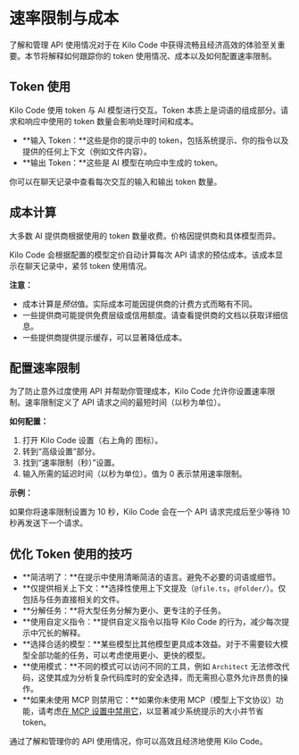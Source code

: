 # 速率限制与成本

了解和管理 API 使用情况对于在 Kilo Code 中获得流畅且经济高效的体验至关重要。本节将解释如何跟踪你的 token 使用情况、成本以及如何配置速率限制。

## Token 使用

Kilo Code 使用 token 与 AI 模型进行交互。Token 本质上是词语的组成部分。请求和响应中使用的 token 数量会影响处理时间和成本。

*   **输入 Token：**这些是你的提示中的 token，包括系统提示、你的指令以及提供的任何上下文（例如文件内容）。
*   **输出 Token：**这些是 AI 模型在响应中生成的 token。

你可以在聊天记录中查看每次交互的输入和输出 token 数量。

## 成本计算

大多数 AI 提供商根据使用的 token 数量收费。价格因提供商和具体模型而异。

Kilo Code 会根据配置的模型定价自动计算每次 API 请求的预估成本。该成本显示在聊天记录中，紧邻 token 使用情况。

**注意：**

*   成本计算是*预估*值。实际成本可能因提供商的计费方式而略有不同。
*   一些提供商可能提供免费层级或信用额度。请查看提供商的文档以获取详细信息。
*   一些提供商提供提示缓存，可以显著降低成本。

## 配置速率限制

为了防止意外过度使用 API 并帮助你管理成本，Kilo Code 允许你设置速率限制。速率限制定义了 API 请求之间的最短时间（以秒为单位）。

**如何配置：**

1.  打开 Kilo Code 设置（右上角的 <Codicon name="gear" /> 图标）。
2.  转到“高级设置”部分。
3.  找到“速率限制（秒）”设置。
4.  输入所需的延迟时间（以秒为单位）。值为 0 表示禁用速率限制。

**示例：**

如果你将速率限制设置为 10 秒，Kilo Code 会在一个 API 请求完成后至少等待 10 秒再发送下一个请求。

## 优化 Token 使用的技巧

*   **简洁明了：**在提示中使用清晰简洁的语言。避免不必要的词语或细节。
*   **仅提供相关上下文：**选择性使用上下文提及（`@file.ts`，`@folder/`）。仅包括与任务直接相关的文件。
*   **分解任务：**将大型任务分解为更小、更专注的子任务。
*   **使用自定义指令：**提供自定义指令以指导 Kilo Code 的行为，减少每次提示中冗长的解释。
*   **选择合适的模型：**某些模型比其他模型更具成本效益。对于不需要较大模型全部功能的任务，可以考虑使用更小、更快的模型。
*   **使用模式：**不同的模式可以访问不同的工具，例如 `Architect` 无法修改代码，这使其成为分析复杂代码库时的安全选择，而无需担心意外允许昂贵的操作。
*   **如果未使用 MCP 则禁用它：**如果你未使用 MCP（模型上下文协议）功能，请考虑[在 MCP 设置中禁用它](/features/mcp/using-mcp-in-kilo-code#enabling-or-disabling-mcp-server-creation)，以显著减少系统提示的大小并节省 token。

通过了解和管理你的 API 使用情况，你可以高效且经济地使用 Kilo Code。